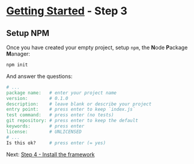 # [Getting Started](README.md) - Step 3
## Setup NPM

Once you have created your empty project, setup `npm`, the **N**ode **P**ackage **M**anager:
```sh
npm init
```
And answer the questions:
```Makefile
# ...
package name:   # enter your project name
version:        # 0.1.0
description:    # leave blank or describe your project
entry point:    # press enter to keep `index.js`
test command:   # press enter (no tests)
git repository: # press enter to keep the default
keywords:       # press enter
license:        # UNLICENSED
# ...
Is this ok?     # press enter (= yes)
```

Next: [Step 4 - Install the framework](04-install.md)
